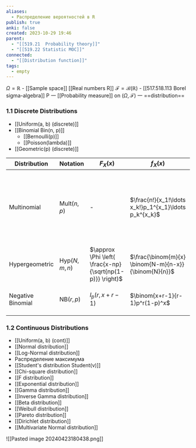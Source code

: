 ```yaml
---
aliases:
  - Распределение вероятностей в R
publish: true
anki: false
created: 2023-10-29 19:46
parent:
  - "[[519.21  Probability theory]]"
  - "[[519.22 Statistic MOC]]"
connected:
  - "[[Distribution function]]"
tags:
  - empty
---
```


$\Omega=\mathbb{R}$ -  [[Sample space]] [[Real numbers R]]
$\mathcal{F}=\mathcal{B}(\mathbb{R})$ -  [[517.518.113 Borel sigma-algebra]]
P 一 [[Probability measure]] on $(\Omega,\mathcal{F})$ 一 ==distribution==

### 1.1 Discrete Distributions
- [[Uniform(a, b)  (discrete)]]
- [[Binomial Bin(n, p)]]
	- [[Bernoulli(p)]]  
	- [[Poisson(lambda)]] 
- [[Geometric(p) (discrete)]]

| Distribution      | Notation              | $F_X(x)$                                                  | $f_X(x)$                                              | $\mathbb{E}[X]$        | $\text{Var}[X]$                                                                                                                                                                       | $M_X(s)$                                   |
| ----------------- | --------------------- | --------------------------------------------------------- | ----------------------------------------------------- | ---------------------- | ------------------------------------------------------------------------------------------------------------------------------------------------------------------------------------- | ------------------------------------------ |
| Multinomial       | $\text{Mult}(n, p)$   | -                                                         | $\frac{n!}{x_1!\ldots x_k!}p_1^{x_1}\ldots p_k^{x_k}$ | $\sum_{i=1}^k x_i = n$ | $\begin{pmatrix}np_1 & -np_1p_2 & \cdots & -np_1p_k \\ -np_2p_1 & np_2 & \cdots & -np_2p_k \\ \vdots & \vdots & \ddots & \vdots \\ -np_kp_1 & -np_kp_2 & \cdots & np_k \end{pmatrix}$ | $\left( \sum_{i=0}^k p_ie^{s_i} \right)^n$ |
| Hypergeometric    | $\text{Hyp}(N, m, n)$ | $\approx \Phi \left( \frac{x-np}{\sqrt{np(1-p)}} \right)$ | $\frac{\binom{m}{x} \binom{N-m}{n-x}}{\binom{N}{n}}$  | $\frac{nm}{N}$         | $\frac{nm(N-n)(N-m)}{N^2(N-1)}$                                                                                                                                                       | -                                          |
| Negative Binomial | $\text{NB}(r, p)$     | $I_p(r, x+r-1)$                                           | $\binom{x+r-1}{r-1}p^r(1-p)^x$                        | $\frac{r(1-p)}{p}$     | $\frac{r(1-p)}{p^2}$                                                                                                                                                                  | $\left( \frac{p}{1-(1-p)e^s} \right)^r$    |



### 1.2 Continuous Distributions

- [[Uniform(a, b)  (cont)]]
- [[Normal distribution]]
- [[Log-Normal distribution]]
- Распределение максимума
- [[Student's distribution Student(v)]]
- [[Chi-square distribution]]
- [[F distribution]]
- [[Exponential distribution]]
- [[Gamma distribution]]
- [[Inverse Gamma distribution]]
- [[Beta distribution]]
- [[Weibull distribution]]
- [[Pareto distribution]]
- [[Dirichlet distribution]]
- [[Multivariate Normal distribution]]





![[Pasted image 20240423180438.png]]